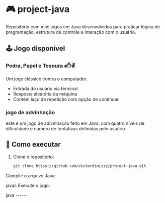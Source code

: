 # 🎮 project-java

Repositório com mini jogos em Java desenvolvidos para praticar lógica de programação, estrutura de controle e interação com o usuário.

## 🕹️ Jogo disponível

### Pedra, Papel e Tesoura ✊✋✌️

Um jogo clássico contra o computador.

- Entrada do usuário via terminal
- Resposta aleatória da máquina
- Contém laço de repetição com opção de continuar

### jogo de advinhação
este é um jogo de adivinhação feito em Java, com quatro níveis de dificuldade e número de tentativas definidas pelo usuário.

## 📂 Como executar

1. Clone o repositório:
   ```bash
   git clone https://github.com/victordinizzz/project-java.git

Compile o arquivo Java:

javac
Execute o jogo:

java ------
